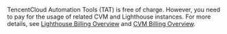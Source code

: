 TencentCloud Automation Tools (TAT) is free of charge. However, you need to pay for the usage of related CVM and Lighthouse instances. For more details, see [Lighthouse Billing Overview](https://intl.cloud.tencent.com/document/product/1103/41403) and [CVM Billing Overview](https://intl.cloud.tencent.com/document/product/213/2179).
